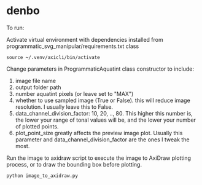 # denbo

To run:

Activate virtual environment with dependencies installed from programmatic_svg_manipular/requirements.txt class

`source ~/.venv/axicli/bin/activate`

Change parameters in ProgrammaticAquatint class constructor to include:
1) image file name
2) output folder path
3) number aquatint pixels (or leave set to "MAX")
4) whether to use sampled image (True or False). this will reduce image resolution. I usually leave this to False.
5) data_channel_division_factor: 10, 20, .., 80. This higher this number is, the lower your range of tonal values will be, and the lower your number of plotted points.
6) plot_point_size greatly affects the preview image plot. Usually this parameter and data_channel_division_factor are the ones I tweak the most.

Run the image to axidraw script to execute the image to AxiDraw plotting process, or to draw the bounding box before plotting.

`python image_to_axidraw.py`